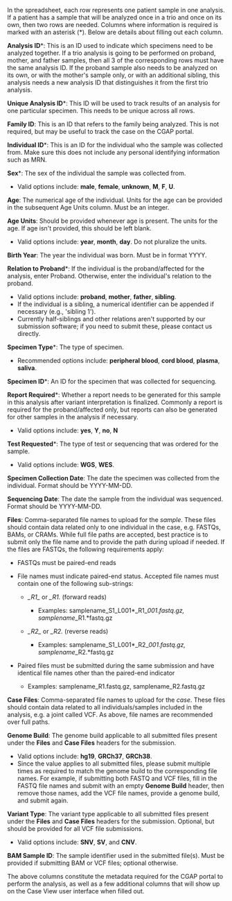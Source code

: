 In the spreadsheet, each row represents one patient sample 
in one analysis. If a patient has a sample that will be 
analyzed once in a trio and once on its own, then two rows 
are needed. Columns where information is required is marked 
with an asterisk (\*). Below are details about filling out 
each column. 

**Analysis ID**\*: This is an ID used to indicate which specimens
need to be analyzed together. If a trio analysis is going
to be performed on proband, mother, and father samples,
then all 3 of the corresponding rows must have the same 
analysis ID. If the proband sample also needs to be analyzed
on its own, or with the mother's sample only, or with an 
additional sibling, this analysis needs a new analysis ID 
that distinguishes it from the first trio analysis.

**Unique Analysis ID**\*: This ID will be used to track
results of an analysis for one particular specimen. This
needs to be unique across all rows.

**Family ID**: This is an ID that refers to the family being 
analyzed. This is not required, but may be useful to track 
the case on the CGAP portal. 

**Individual ID**\*: This is an ID for the individual who the 
sample was collected from. Make sure this does not include 
any personal identifying information such as MRN.

**Sex**\*: The sex of the individual the sample was collected 
from.

- Valid options include: **male**, **female**, **unknown**,
 **M**, **F**, **U**.


**Age**: The numerical age of the individual. Units for the age 
can be provided in the subsequent Age Units column. Must be 
an integer.

**Age Units**: Should be provided whenever age is present.
The units for the age. If age isn't provided, 
this should be left blank.

- Valid options include: **year**, **month**, **day**.
 Do not pluralize the units.

**Birth Year**: The year the individual was born. Must be in 
format YYYY.

**Relation to Proband**\*: If the individual is the 
proband/affected for the analysis, enter Proband. Otherwise,
enter the individual's relation to the proband.

- Valid options include: **proband**, **mother**, **father**,
 **sibling**.
- If the individual is a sibling, a numerical identifier can
 be appended if necessary (e.g., 'sibling 1').
- Currently half-siblings and other relations aren't supported by our
 submission software; if you need to submit these, please
 contact us directly.

**Specimen Type**\*: The type of specimen.

- Recommended options include: **peripheral blood**, **cord blood**,
 **plasma**, **saliva**.

**Specimen ID**\*: An ID for the specimen that was collected for
 sequencing.

**Report Required**\*: Whether a report needs to be generated for
this sample in this analysis after variant interpretation 
is finalized. Commonly a report is required for the 
proband/affected only, but reports can also be generated for
other samples in the analysis if necessary.

- Valid options include: **yes**, **Y**, **no**, **N**

**Test Requested**\*: The type of test or sequencing that was 
ordered for the sample.

- Valid options include: **WGS**, **WES**.

**Specimen Collection Date**: The date the specimen was 
collected from the individual. Format should be YYYY-MM-DD.

**Sequencing Date**: The date the sample from the individual was
 sequenced. Format should be YYYY-MM-DD.

**Files**: Comma-separated file names to upload for the *sample*.
These files should contain data related only to one individual in
the case, e.g. FASTQs, BAMs, or CRAMs.
While full file paths are accepted, best practice is to submit
only the file name and to provide the path during upload if needed.
If the files are FASTQs, the following requirements apply:

- FASTQs must be paired-end reads
- File names must indicate paired-end status. Accepted file
 names must contain one of the following sub-strings:

    - *\_R1\_* or *\_R1.* (forward reads)

        - Examples: samplename\_S1\_L001*\_R1\_*001.fastq.gz, samplename*\_R1.*fastq.gz

    - *\_R2\_* or *\_R2.* (reverse reads)

        - Examples: samplename\_S1\_L001*\_R2\_*001.fastq.gz, samplename*\_R2.*fastq.gz

- Paired files must be submitted during the same submission and
 have identical file names other than the paired-end indicator

    - Examples: samplename\_R1.fastq.gz, samplename\_R2.fastq.gz

**Case Files**: Comma-separated file names to upload for the *case*.
These files should contain data related to all individuals/samples
included in the analysis, e.g. a joint called VCF.
As above, file names are recommended over full paths.

**Genome Build**: The genome build applicable to all submitted files
present under the **Files** and **Case Files** headers for the submission.

- Valid options include: **hg19**, **GRCh37**, **GRCh38**.
- Since the value applies to all submitted files, please submit
multiple times as required to match the genome build to the
corresponding file names. For example, if submitting both FASTQ
and VCF files, fill in the FASTQ file names and submit with
an empty **Genome Build** header, then remove those names, add
the VCF file names, provide a genome build, and submit again.

**Variant Type**: The variant type applicable to all submitted files present
under the **Files** and **Case Files** headers for the submission. Optional,
but should be provided for all VCF file submissions.

- Valid options include: **SNV**, **SV**, and **CNV**.

**BAM Sample ID**: The sample identifier used in the submitted file(s).
Must be provided if submitting BAM or VCF files; optional otherwise.

The above columns constitute the metadata required for the 
CGAP portal to perform the analysis, as well as a few 
additional columns that will show up on the Case View user 
interface when filled out.
